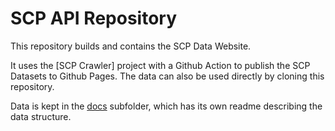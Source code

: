 # SCP API Repository

This repository builds and contains the SCP Data Website.

It uses the [SCP Crawler] project with a Github Action to publish the SCP Datasets to Github Pages. The data can also be used directly by cloning this repository.

Data is kept in the [docs](./docs) subfolder, which has its own readme describing the data structure.
